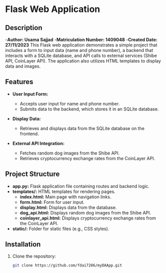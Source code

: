 # Flask Web Application

## Description
-**Author: Usama Sajjad**
-**Matriculation Number: 1409048**
-**Created Date: 27/11/2023**
This Flask web application demonstrates a simple project that includes a form to input data (name and phone number), a backend that interacts with a SQLite database, and API calls to external services (Shibe API, CoinLayer API). The application also utilizes HTML templates to display data and images.

## Features
- **User Input Form:**
  - Accepts user input for name and phone number.
  - Submits data to the backend, which stores it in an SQLite database.

- **Display Data:**
  - Retrieves and displays data from the SQLite database on the frontend.

- **External API Integration:**
  - Fetches random dog images from the Shibe API.
  - Retrieves cryptocurrency exchange rates from the CoinLayer API.

## Project Structure
- **app.py:** Flask application file containing routes and backend logic.
- **templates/:** HTML templates for rendering pages.
  - **index.html:** Main page with navigation links.
  - **form.html:** Form for user input.
  - **display.html:** Displays data from the database.
  - **dog_api.html:** Displays random dog images from the Shibe API.
  - **coinlayer_api.html:** Displays cryptocurrency exchange rates from the CoinLayer API.
- **static/:** Folder for static files (e.g., CSS styles).

## Installation
1. Clone the repository:
   ```bash
   git clone https://github.com/fdai7286/myDAApp.git
